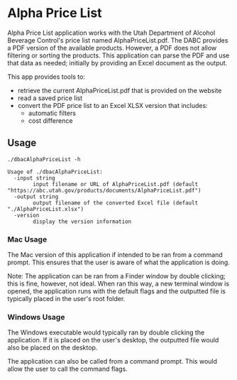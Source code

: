 # Alpha Price List

Alpha Price List application works with the Utah Department of Alcohol Beverage
Control's price list named AlphaPriceList.pdf. The DABC provides a PDF version
of the available products. However, a PDF does not allow filtering or sorting
the products. This application can parse the PDF and use that data as needed;
initially by providing an Excel document as the output.

This app provides tools to:

* retrieve the current AlphaPriceList.pdf that is provided on the website
* read a saved price list
* convert the PDF price list to an Excel XLSX version that includes:
  * automatic filters
  * cost difference

## Usage

```
./dbacAlphaPriceList -h

Usage of ./dbacAlphaPriceList:
  -input string
        input filename or URL of AlphaPriceList.pdf (default "https://abc.utah.gov/products/documents/AlphaPriceList.pdf")
  -output string
        output filename of the converted Excel file (default "./AlphaPriceList.xlsx")
  -version
        display the version information
```

### Mac Usage

The Mac version of this application if intended to be ran from a command
prompt. This ensures that the user is aware of what the application is doing.

Note: The application can be ran from a Finder window by double clicking;
this is fine, however, not ideal. When ran this way, a new terminal window
is opened, the application runs with the default flags and the outputted file
is typically placed in the user's root folder.

### Windows Usage

The Windows executable would typically ran by double clicking the application.
If it is placed on the user's desktop, the outputted file would also be placed
on the desktop.

The application can also be called from a command prompt. This would allow the
user to call the command flags.

